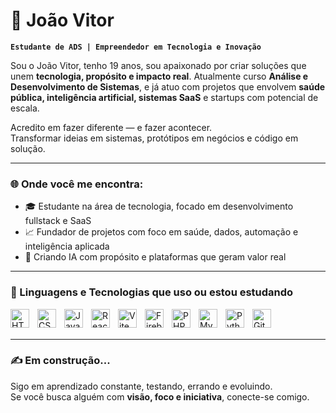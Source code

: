# 🚀 João Vitor 

**`Estudante de ADS | Empreendedor em Tecnologia e Inovação`**

Sou o João Vitor, tenho 19 anos, sou apaixonado por criar soluções que unem **tecnologia, propósito e impacto real**. Atualmente curso **Análise e Desenvolvimento de Sistemas**, e já atuo com projetos que envolvem **saúde pública, inteligência artificial, sistemas SaaS** e startups com potencial de escala.

Acredito em fazer diferente — e fazer acontecer.  
Transformar ideias em sistemas, protótipos em negócios e código em solução.

---

### 🌐 Onde você me encontra:

- 🎓 Estudante na área de tecnologia, focado em desenvolvimento fullstack e SaaS
- 📈 Fundador de projetos com foco em saúde, dados, automação e inteligência aplicada
- 🧠 Criando IA com propósito e plataformas que geram valor real

---

### 🚀 Linguagens e Tecnologias que uso ou estou estudando

<img 
    align="left" 
    alt="HTML"
    title="HTML" 
    width="30px" 
    style="padding-right: 10px;" 
    src="https://cdn.jsdelivr.net/gh/devicons/devicon@latest/icons/html5/html5-original.svg" 
/>
<img 
    align="left" 
    alt="CSS" 
    title="CSS"
    width="30px" 
    style="padding-right: 10px;" 
    src="https://cdn.jsdelivr.net/gh/devicons/devicon@latest/icons/css3/css3-original.svg" 
/>
<img 
    align="left" 
    alt="JavaScript" 
    title="JavaScript"
    width="30px" 
    style="padding-right: 10px;" 
    src="https://cdn.jsdelivr.net/gh/devicons/devicon@latest/icons/javascript/javascript-original.svg" 
/>
<img 
    align="left" 
    alt="React"
    title="React" 
    width="30px" 
    style="padding-right: 10px;" 
    src="https://cdn.jsdelivr.net/gh/devicons/devicon@latest/icons/react/react-original.svg" 
/>
<img 
    align="left" 
    alt="Vite" 
    title="Vite"
    width="30px" 
    style="padding-right: 10px;" 
    src="https://cdn.jsdelivr.net/gh/devicons/devicon/icons/vite/vite-original.svg" 
/>
<img 
    align="left" 
    alt="Firebase" 
    title="Firebase"
    width="30px" 
    style="padding-right: 10px;" 
    src="https://cdn.jsdelivr.net/gh/devicons/devicon/icons/firebase/firebase-plain.svg" 
/>
<img 
    align="left" 
    alt="PHP" 
    title="PHP"
    width="30px" 
    style="padding-right: 10px;" 
    src="https://cdn.jsdelivr.net/gh/devicons/devicon@latest/icons/php/php-original.svg" 
/>
<img 
    align="left" 
    alt="MySQL" 
    title="MySQL"
    width="30px" 
    style="padding-right: 10px;" 
    src="https://cdn.jsdelivr.net/gh/devicons/devicon@latest/icons/mysql/mysql-original.svg" 
/>
<img 
    align="left" 
    alt="Python" 
    title="Python"
    width="30px" 
    style="padding-right: 10px;" 
    src="https://cdn.jsdelivr.net/gh/devicons/devicon@latest/icons/python/python-original.svg" 
/>
<img 
    align="left" 
    alt="Git" 
    title="Git"
    width="30px" 
    style="padding-right: 10px;" 
    src="https://cdn.jsdelivr.net/gh/devicons/devicon@latest/icons/git/git-original.svg" 
/>

<br />
<br />


---

### ✍️ Em construção...

Sigo em aprendizado constante, testando, errando e evoluindo.  
Se você busca alguém com **visão, foco e iniciativa**, conecte-se comigo.


